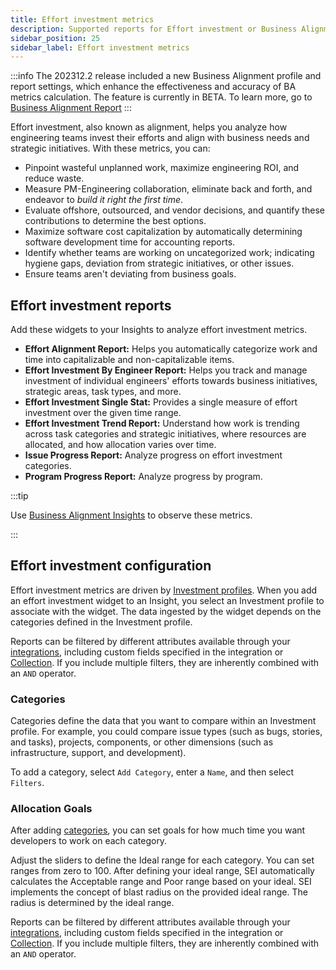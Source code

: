 ```yaml
---
title: Effort investment metrics
description: Supported reports for Effort investment or Business Alignment on SEI
sidebar_position: 25
sidebar_label: Effort investment metrics
---
```

:::info
The 202312.2 release included a new Business Alignment profile and report settings, which enhance the effectiveness and accuracy of BA metrics calculation. The feature is currently in BETA. To learn more, go to [Business Alignment Report](/docs/software-engineering-insights/early-access/metrics-reports/sei-business-alignment-report)
:::

Effort investment, also known as alignment, helps you analyze how engineering teams invest their efforts and align with business needs and strategic initiatives. With these metrics, you can:

* Pinpoint wasteful unplanned work, maximize engineering ROI, and reduce waste.
* Measure PM-Engineering collaboration, eliminate back and forth, and endeavor to _build it right the first time_.
* Evaluate offshore, outsourced, and vendor decisions, and quantify these contributions to determine the best options.
* Maximize software cost capitalization by automatically determining software development time for accounting reports.
* Identify whether teams are working on uncategorized work; indicating hygiene gaps, deviation from strategic initiatives, or other issues.
* Ensure teams aren't deviating from business goals.

## Effort investment reports

Add these widgets to your Insights to analyze effort investment metrics.

* **Effort Alignment Report:** Helps you automatically categorize work and time into capitalizable and non-capitalizable items.
* **Effort Investment By Engineer Report:** Helps you track and manage investment of individual engineers' efforts towards business initiatives, strategic areas, task types, and more.
* **Effort Investment Single Stat:** Provides a single measure of effort investment over the given time range.
* **Effort Investment Trend Report:** Understand how work is trending across task categories and strategic initiatives, where resources are allocated, and how allocation varies over time.
* **Issue Progress Report:** Analyze progress on effort investment categories.
* **Program Progress Report:** Analyze progress by program.

:::tip

Use [Business Alignment Insights](/docs/software-engineering-insights/insights/sei-insights#business-alignment) to observe these metrics.

:::

## Effort investment configuration

Effort investment metrics are driven by [Investment profiles](/docs/software-engineering-insights/sei-profiles/investment-profile). When you add an effort investment widget to an Insight, you select an Investment profile to associate with the widget. The data ingested by the widget depends on the categories defined in the Investment profile.

Reports can be filtered by different attributes available through your [integrations](/docs/category/sei-integrations), including custom fields specified in the integration or [Collection](/docs/software-engineering-insights/sei-projects-and-collections/project-and-collection-overview). If you include multiple filters, they are inherently combined with an `AND` operator.

### Categories

Categories define the data that you want to compare within an Investment profile. For example, you could compare issue types (such as bugs, stories, and tasks), projects, components, or other dimensions (such as infrastructure, support, and development).

To add a category, select `Add Category`, enter a `Name`, and then select `Filters`.

### Allocation Goals

After adding [categories](#categories), you can set goals for how much time you want developers to work on each category.

Adjust the sliders to define the Ideal range for each category. You can set ranges from zero to 100. After defining your ideal range, SEI automatically calculates the Acceptable range and Poor range based on your ideal.  SEI implements the concept of blast radius on the provided ideal range. The radius is determined by the ideal range.

Reports can be filtered by different attributes available through your [integrations](/docs/category/sei-integrations), including custom fields specified in the integration or [Collection](/docs/software-engineering-insights/sei-projects-and-collections/project-and-collection-overview). If you include multiple filters, they are inherently combined with an `AND` operator.